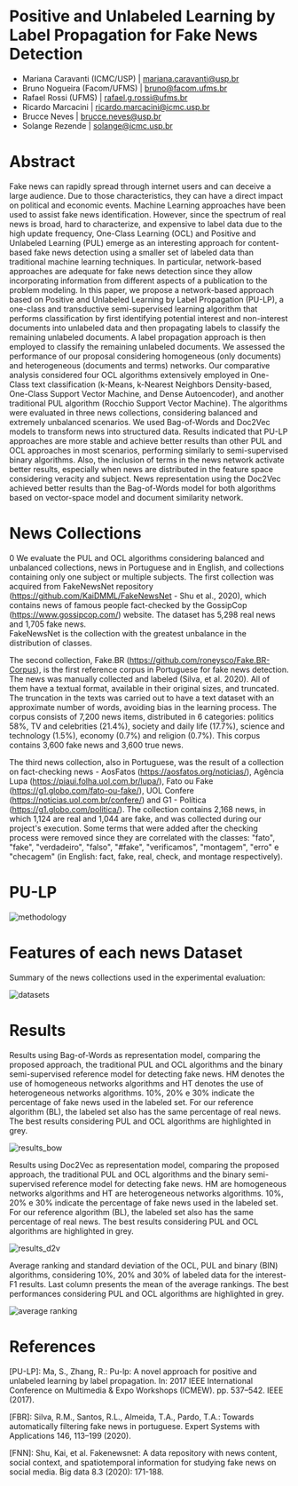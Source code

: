 # Positive and Unlabeled Learning by Label Propagation for Fake News Detection

- Mariana Caravanti (ICMC/USP) | mariana.caravanti@usp.br
- Bruno Nogueira (Facom/UFMS) | bruno@facom.ufms.br
- Rafael Rossi (UFMS) | rafael.g.rossi@ufms.br
- Ricardo Marcacini | ricardo.marcacini@icmc.usp.br
- Brucce Neves | brucce.neves@usp.br
- Solange Rezende | solange@icmc.usp.br


# Abstract

Fake news can rapidly spread through internet users and can deceive a large audience. Due to those characteristics, they can have a direct impact on political and economic events. Machine Learning approaches have been used to assist fake news identification. However, since the spectrum of real news is broad, hard to characterize, and expensive to label data due to the high update frequency, One-Class Learning (OCL) and Positive and Unlabeled Learning (PUL) emerge as an interesting approach for content-based fake news detection using a smaller set of labeled data than traditional machine learning techniques. In particular, network-based approaches are adequate for fake news detection since they allow incorporating information from different aspects of a publication to the problem modeling. In this paper, we propose a network-based approach based on Positive and Unlabeled Learning by Label Propagation (PU-LP), a one-class and transductive semi-supervised learning algorithm that performs classification by first identifying potential interest and non-interest documents into unlabeled data and then propagating labels to classify the remaining unlabeled documents. A label propagation approach is then employed to classify the remaining unlabeled documents. We assessed the performance of our proposal considering homogeneous (only documents) and heterogeneous (documents and terms) networks.  Our comparative analysis considered four OCL algorithms extensively employed in One-Class text classification (k-Means, k-Nearest Neighbors Density-based, One-Class Support Vector Machine, and Dense Autoencoder), and another traditional PUL algorithm (Rocchio Support Vector Machine). The algorithms were evaluated in three news collections, considering balanced and extremely unbalanced scenarios. We used Bag-of-Words and Doc2Vec models to transform news into structured data. Results indicated that PU-LP approaches are more stable and achieve better results than other PUL and OCL approaches in most scenarios, performing similarly to semi-supervised binary algorithms. Also, the inclusion of terms in the news network activate better results, especially when news are distributed in the feature space considering veracity and subject. News representation using the Doc2Vec achieved better results than the Bag-of-Words model for both algorithms based on vector-space model and document similarity network.

# News Collections 
0
We evaluate the PUL and OCL algorithms considering balanced and unbalanced collections, news in Portuguese and in English, and collections containing only one subject or multiple subjects. The first collection was acquired from FakeNewsNet repository (https://github.com/KaiDMML/FakeNewsNet - Shu et al., 2020), which contains news of famous people fact-checked by the GossipCop (https://www.gossipcop.com/) website. The dataset has 5,298 real news and 1,705 fake news.  
FakeNewsNet is the collection with the greatest unbalance in the distribution of classes. 

The second collection, Fake.BR (https://github.com/roneysco/Fake.BR-Corpus), is the first reference corpus in Portuguese for fake news detection. The news was manually collected and labeled (Silva, et al. 2020). All of them have a textual format, available in their original sizes, and truncated. The truncation in the texts was carried out to have a text dataset with an approximate number of words, avoiding bias in the learning process. The corpus consists of 7,200 news items, distributed in 6 categories: politics 58%, TV and celebrities (21.4%), society and daily life (17.7%), science and technology (1.5%), economy (0.7%) and religion (0.7%). This corpus contains 3,600 fake news and 3,600 true news. 

The third news collection, also in Portuguese, was the result of a collection on fact-checking news - AosFatos (https://aosfatos.org/noticias/), Agência Lupa (https://piaui.folha.uol.com.br/lupa/), Fato ou Fake (https://g1.globo.com/fato-ou-fake/), UOL Confere (https://noticias.uol.com.br/confere/) and G1 - Política (https://g1.globo.com/politica/). The collection contains 2,168 news, in which 1,124 are real and 1,044 are fake, and was collected during our project's execution. Some terms that were added after the checking process were removed since they are correlated with the classes: "fato", "fake", "verdadeiro", "falso", "#fake", "verificamos", "montagem", "erro" e "checagem" (in English: fact, fake, real, check, and montage respectively).


# PU-LP

![methodology](https://github.com/marianacaravanti/PU-LP-for-fake-news-detection/blob/main/methodology.png)

# Features of each news Dataset

Summary of the news collections used in the experimental evaluation:

![datasets](https://github.com/marianacaravanti/PU-LP-for-fake-news-detection/blob/main/datasets.png)

# Results

Results using Bag-of-Words as representation model, comparing the proposed approach, the traditional PUL and OCL algorithms and the binary semi-supervised reference model for detecting fake news. HM denotes the use of homogeneous networks algorithms and HT denotes the use of heterogeneous networks algorithms. 10%, 20% e 30% indicate the percentage of fake news used in the labeled set. For our reference algorithm (BL), the labeled set also has the same percentage of real news. The best results considering PUL and OCL algorithms are highlighted in grey.

![results_bow](https://github.com/marianacaravanti/PU-LP-for-fake-news-detection/blob/main/results_BoW.png)

Results using Doc2Vec as representation model, comparing the proposed approach, the traditional PUL and OCL algorithms and the binary semi-supervised reference model for detecting fake news. HM are homogeneous networks algorithms and HT are heterogeneous networks algorithms. 10%, 20% e 30% indicate the percentage of fake news used in the labeled set. For our reference algorithm (BL), the labeled set also has the same percentage of real news. The best results considering PUL and OCL algorithms are highlighted in grey.

![results_d2v](https://github.com/marianacaravanti/PU-LP-for-fake-news-detection/blob/main/results_D2V.png)

Average ranking and standard deviation of the OCL, PUL and binary (BIN) algorithms, considering 10%, 20% and 30% of labeled data for the interest-F1 results. Last column presents the mean of the average rankings. The best performances considering PUL and OCL algorithms are highlighted in grey.

![average ranking](https://github.com/marianacaravanti/PU-LP-for-fake-news-detection/blob/main/average%20ranking.png)

# References
[PU-LP]: Ma, S., Zhang, R.: Pu-lp: A novel approach for positive and unlabeled learning by label propagation. In: 2017 IEEE International Conference on Multimedia & Expo
Workshops (ICMEW). pp. 537–542. IEEE (2017).

[FBR]: Silva, R.M., Santos, R.L., Almeida, T.A., Pardo, T.A.: Towards automatically filtering fake news in portuguese. Expert Systems with Applications 146, 113–199
(2020).

[FNN]: Shu, Kai, et al. Fakenewsnet: A data repository with news content, social context, and spatiotemporal information for studying fake news on social media. Big data 8.3 (2020): 171-188.
